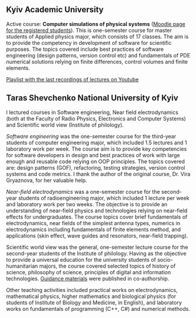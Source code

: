 ## Kyiv Academic University

Active course: **Computer simulations of physical systems** ([Moodle page for the registered students](https://eduportal.kau.org.ua/course/view.php?id=353)). This is one-semester course for master students of Applied physics major, which consists of 17 classes. The aim is to provide the competency in development of software for scientific purposes. The topics covered include best practices of software engineering (design patterns, version control etc) and fundamentals of PDE numerical solutions relying on finite differences, control volumes and finite elements.

[Playlist with the last recordings of lectures on Youtube](https://www.youtube.com/watch?v=4w6r84XjSbk&list=PLSGP3r1iKksNU2Y9ZuRZCH1aHv_e03AgD) 

## Taras Shevchenko National University of Kyiv

I lectured courses in Software engineering, Near field electrodynamics (both at the Faculty of Radio Physics, Electronics and Computer Systems) and Scientific world view (Institute of philology). 

_Software engineering_ was the one-semester course for the third-year students of computer engineering major, which included 1.5 lectures and 1 laboratory work per week. The course aim is to provide key competencies for software developers in design and best practices of work with large enough and reusable code relying on OOP principles. The topics covered are: design patterns (GOF), refactoring, testing strategies, version control systems and code metrics. I thank the author of the original course, Dr. Vira Gryaznova, for her valuable help.

_Near-field electrodynamics_ was a one-semester course for the second-year students of radioengineering major, which included 1 lecture per week and laboratory work per two weeks. The objective is to provide an understanding of near-field physics and technologies relying on near-field effects for undergraduates.  The course topics cover brief fundamentals of electrodynamics, near fields of the simplest antenna types, numerics in electrodynamics including fundamentals of finite elements method, and applications (skin effect, wave guides and resonators, near-field trapping).

Scientific world view was the general, one-semester lecture course for the second-year students of the Institute of philology. Having as the objective to provide a universal education for the university students of socio-humanitarian majors, the course covered selected topics of history of science, philosophy of science, principles of digital and information technologies. [Guidance materials](/research/books.md#education) were published in co-authorship. 

Other teaching activities included practical works on electrodynamics, mathematical physics, higher mathematics and biological physics (for students of Institute of Biology and Medicine, in English), and laboratory works on fundamentals of programming (C++, C#) and numerical methods.
